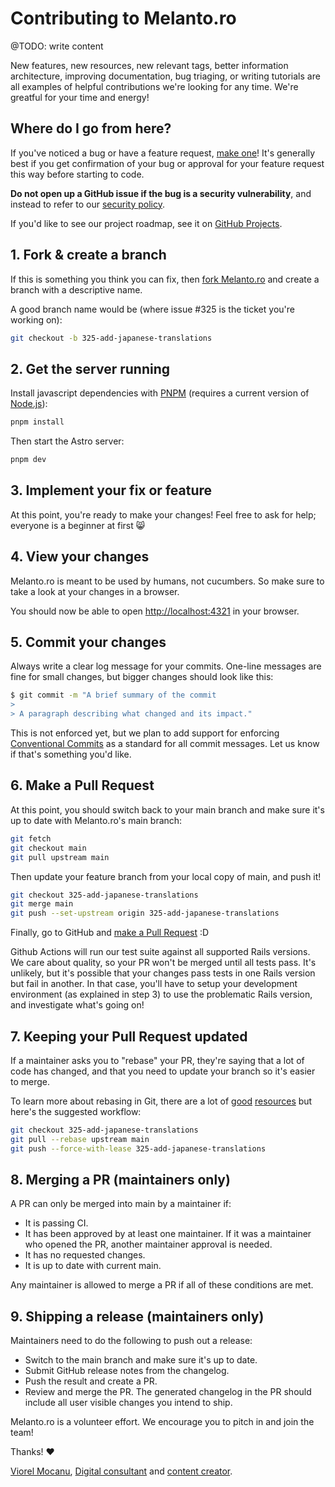 # Contributing to Melanto.ro

@TODO: write content

New features, new resources, new relevant tags, better information architecture, improving documentation, bug triaging, or writing tutorials are all examples of helpful contributions we're looking for any time. We're greatful for your time and energy!

## Where do I go from here?

If you've noticed a bug or have a feature request, [make one][new issue]! It's generally best if you get confirmation of your bug or approval for your feature request this way before starting to code.

**Do not open up a GitHub issue if the bug is a security vulnerability**, and instead to refer to our [security policy].

If you'd like to see our project roadmap, see it on [GitHub Projects].

## 1. Fork & create a branch

If this is something you think you can fix, then [fork Melanto.ro] and create a branch with a descriptive name.

A good branch name would be (where issue #325 is the ticket you're working on):

```sh
git checkout -b 325-add-japanese-translations
```

## 2. Get the server running

Install javascript dependencies with [PNPM] (requires a current version of [Node.js]):

```sh
pnpm install
```

Then start the Astro server:

```sh
pnpm dev
```

## 3. Implement your fix or feature

At this point, you're ready to make your changes! Feel free to ask for help; everyone is a beginner at first :smile_cat:

## 4. View your changes

Melanto.ro is meant to be used by humans, not cucumbers. So make sure to take a look at your changes in a browser.

You should now be able to open <http://localhost:4321> in your browser.

## 5. Commit your changes

Always write a clear log message for your commits. One-line messages are fine for small changes, but bigger changes should look like this:

```sh
$ git commit -m "A brief summary of the commit
>
> A paragraph describing what changed and its impact."
```

This is not enforced yet, but we plan to add support for enforcing [Conventional Commits] as a standard for all commit messages. Let us know if that's something you'd like.

## 6. Make a Pull Request

At this point, you should switch back to your main branch and make sure it's up to date with Melanto.ro's main branch:

```sh
git fetch
git checkout main
git pull upstream main
```

Then update your feature branch from your local copy of main, and push it!

```sh
git checkout 325-add-japanese-translations
git merge main
git push --set-upstream origin 325-add-japanese-translations
```

Finally, go to GitHub and [make a Pull Request][] :D

Github Actions will run our test suite against all supported Rails versions. We care about quality, so your PR won't be merged until all tests pass. It's unlikely, but it's possible that your changes pass tests in one Rails version but fail in another. In that case, you'll have to setup your development environment (as explained in step 3) to use the problematic Rails version, and investigate what's going on!

## 7. Keeping your Pull Request updated

If a maintainer asks you to "rebase" your PR, they're saying that a lot of code has changed, and that you need to update your branch so it's easier to merge.

To learn more about rebasing in Git, there are a lot of [good][git rebasing] [resources][interactive rebase] but here's the suggested workflow:

```sh
git checkout 325-add-japanese-translations
git pull --rebase upstream main
git push --force-with-lease 325-add-japanese-translations
```

## 8. Merging a PR (maintainers only)

A PR can only be merged into main by a maintainer if:

- It is passing CI.
- It has been approved by at least one maintainer. If it was a maintainer who opened the PR, another maintainer approval is needed.
- It has no requested changes.
- It is up to date with current main.

Any maintainer is allowed to merge a PR if all of these conditions are met.

## 9. Shipping a release (maintainers only)

Maintainers need to do the following to push out a release:

- Switch to the main branch and make sure it's up to date.
- Submit GitHub release notes from the changelog.
- Push the result and create a PR.
- Review and merge the PR. The generated changelog in the PR should include all user visible changes you intend to ship.

Melanto.ro is a volunteer effort. We encourage you to pitch in and join the team!

Thanks! :heart:

[Viorel Mocanu], [Digital consultant] and [content creator].

[new issue]: https://github.com/ViorelMocanu/melanto/issues/new
[fork Melanto.ro]: https://help.github.com/articles/fork-a-repo
[make a pull request]: https://help.github.com/articles/creating-a-pull-request
[git rebasing]: https://git-scm.com/book/en/Git-Branching-Rebasing
[interactive rebase]: https://help.github.com/en/github/using-git/about-git-rebase
[PNPM]: https://pnpm.io/installation
[Node.js]: https://nodejs.org/en/
[GitHub Projects]: https://github.com/users/ViorelMocanu/projects/3
[Viorel Mocanu]: https://github.com/ViorelMocanu
[Digital consultant]: https://www.viorelmocanu.ro/
[content creator]: https://www.youtube.com/@ViorelMocanu
[security policy]: https://melanto.ro/politica-de-securitate
[Conventional Commits]: https://www.conventionalcommits.org/en/v1.0.0/
